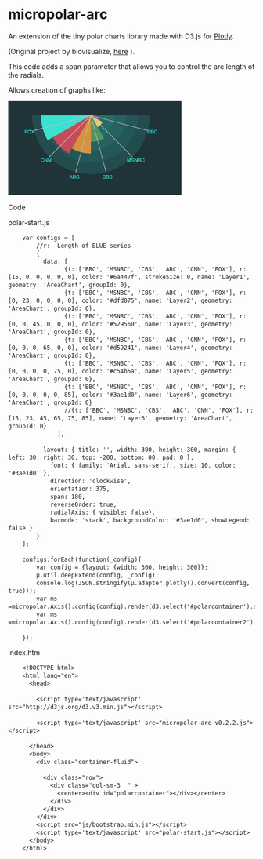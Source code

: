 # micropolar-arc

An extension of the tiny polar charts library made with D3.js for [Plotly](https://plot.ly/). 

(Original project by biovisualize, [here](http://micropolar.org/) ).

This code adds a span parameter that allows you to control the arc length of the radials.

Allows creation of graphs like:

![GitHub Logo](radar.png)

Code

polar-start.js

  
        var configs = [    
            //r:  Length of BLUE series
            {
              data: [            
                    {t: ['BBC', 'MSNBC', 'CBS', 'ABC', 'CNN', 'FOX'], r: [15, 0, 0, 0, 0, 0], color: '#6a447f', strokeSize: 0, name: 'Layer1', geometry: 'AreaChart', groupId: 0},
                    {t: ['BBC', 'MSNBC', 'CBS', 'ABC', 'CNN', 'FOX'], r: [0, 23, 0, 0, 0, 0], color: '#dfd075', name: 'Layer2', geometry: 'AreaChart', groupId: 0},
                    {t: ['BBC', 'MSNBC', 'CBS', 'ABC', 'CNN', 'FOX'], r: [0, 0, 45, 0, 0, 0], color: '#529560', name: 'Layer3', geometry: 'AreaChart', groupId: 0},
                    {t: ['BBC', 'MSNBC', 'CBS', 'ABC', 'CNN', 'FOX'], r: [0, 0, 0, 65, 0, 0], color: '#d59241', name: 'Layer4', geometry: 'AreaChart', groupId: 0},
                    {t: ['BBC', 'MSNBC', 'CBS', 'ABC', 'CNN', 'FOX'], r: [0, 0, 0, 0, 75, 0], color: '#c54b5a', name: 'Layer5', geometry: 'AreaChart', groupId: 0},
                    {t: ['BBC', 'MSNBC', 'CBS', 'ABC', 'CNN', 'FOX'], r: [0, 0, 0, 0, 0, 85], color: '#3ae1d0', name: 'Layer6', geometry: 'AreaChart', groupId: 0}
                    //{t: ['BBC', 'MSNBC', 'CBS', 'ABC', 'CNN', 'FOX'], r: [15, 23, 45, 65, 75, 85], name: 'Layer6', geometry: 'AreaChart', groupId: 0}
                  ],
              
              layout: { title: '', width: 300, height: 300, margin: { left: 30, right: 30, top: -200, bottom: 00, pad: 0 }, 
                font: { family: 'Arial, sans-serif', size: 10, color: '#3ae1d0' },
                direction: 'clockwise', 
                orientation: 375, 
                span: 180,
                reverseOrder: true,
                radialAxis: { visible: false},
                barmode: 'stack', backgroundColor: '#3ae1d0', showLegend: false }
            }            
        ];

        configs.forEach(function(_config){
            var config = {layout: {width: 300, height: 300}};
            µ.util.deepExtend(config, _config);
            console.log(JSON.stringify(µ.adapter.plotly().convert(config, true)));
            var ms =micropolar.Axis().config(config).render(d3.select('#polarcontainer').append('div'));
            var ms =micropolar.Axis().config(config).render(d3.select('#polarcontainer2').append('div'));

        });


index.htm

        <!DOCTYPE html>
        <html lang="en">
          <head>
                        
            <script type='text/javascript' src="http://d3js.org/d3.v3.min.js"></script>
            
            <script type='text/javascript' src="micropolar-arc-v0.2.2.js"></script>

          </head>
          <body>     
            <div class="container-fluid">      
              
              <div class="row">      
                <div class="col-sm-3  " >
                  <center><div id="polarcontainer"></div></center>
                </div>                    
              </div>
            </div>      
            <script src="js/bootstrap.min.js"></script>
            <script type='text/javascript' src="polar-start.js"></script>
          </body>
        </html>
